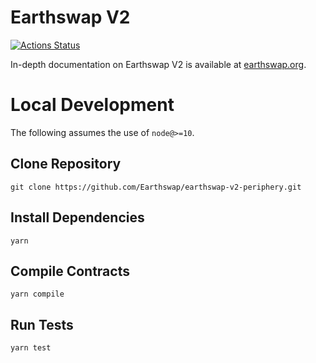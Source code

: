 # Earthswap V2

[![Actions Status](https://github.com/Earthswap/earthswap-v2-periphery/workflows/CI/badge.svg)](https://github.com/Earthswap/earthswap-v2-periphery/actions)

In-depth documentation on Earthswap V2 is available at [earthswap.org](https://earthswap.org/docs).

# Local Development

The following assumes the use of `node@>=10`.

## Clone Repository

`git clone https://github.com/Earthswap/earthswap-v2-periphery.git`

## Install Dependencies

`yarn`

## Compile Contracts

`yarn compile`

## Run Tests

`yarn test`
